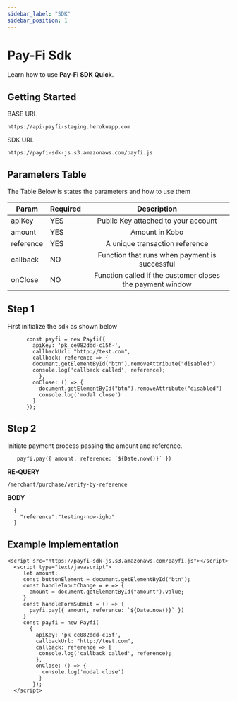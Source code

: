 ```yaml
---
sidebar_label: "SDK"
sidebar_position: 1
---
```


# Pay-Fi Sdk

Learn how to use **Pay-Fi SDK Quick**.

## Getting Started

BASE URL

```shell
https://api-payfi-staging.herokuapp.com
```
SDK URL

```shell
https://payfi-sdk-js.s3.amazonaws.com/payfi.js
```

## Parameters Table
The Table Below is states the parameters and how to use them


| Param     | Required   | Description           |
|-----------|------------| :---------------------:|
| apiKey      | YES           | Public Key attached to your account |  
| amount      | YES           | Amount in Kobo |  
| reference      | YES           | A unique transaction reference |  
| callback      | NO           | Function that runs when payment is successful |  
| onClose      | NO           | Function called if the customer closes the payment window |  


## Step 1

First initialize the sdk as shown below

```shell
      const payfi = new Payfi({
        apiKey: 'pk_ce082ddd-c15f-',
        callbackUrl: "http://test.com",
        callback: reference => {
        document.getElementById("btn").removeAttribute("disabled")
        console.log('callback called', reference);
          },
        onClose: () => {
          document.getElementById("btn").removeAttribute("disabled")
          console.log('modal close')
        } 
      });
```

## Step 2

Initiate payment process passing the amount and reference.

```shell
   payfi.pay({ amount, reference: `${Date.now()}` })
```

**RE-QUERY**
```shell
/merchant/purchase/verify-by-reference
```

**BODY**
```shell
  {
    "reference":"testing-now-igho"
  }
```

## Example Implementation
```shell
<script src="https://payfi-sdk-js.s3.amazonaws.com/payfi.js"></script>
  <script type="text/javascript">
     let amount;
     const buttonElement = document.getElementById("btn");
     const handleInputChange = e => {
       amount = document.getElementById("amount").value;
     }
     const handleFormSubmit = () => {
       payfi.pay({ amount, reference: `${Date.now()}` })
     }
     const payfi = new Payfi(
       {
         apiKey: 'pk_ce082ddd-c15f',
         callbackUrl: "http://test.com",
         callback: reference => {
          console.log('callback called', reference);
         },
         onClose: () => {
           console.log('modal close')
          }
        }); 
  </script>
```
